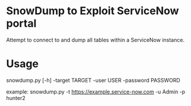 # SnowDump to Exploit ServiceNow portal
Attempt to connect to and dump all tables within a ServiceNow instance.


# Usage
snowdump.py [-h] -target TARGET -user USER -password PASSWORD

example: snowdump.py -t https://example.service-now.com -u Admin -p hunter2
